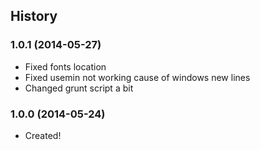 ## History

### 1.0.1 (2014-05-27)
* Fixed fonts location
* Fixed usemin not working cause of windows new lines
* Changed grunt script a bit
### 1.0.0 (2014-05-24)
* Created!